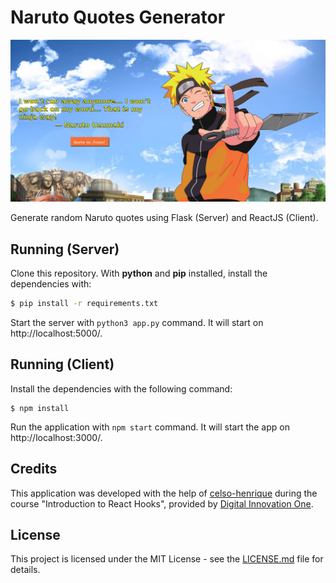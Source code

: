 # Naruto Quotes Generator

![screenshot](./client/src/images/screenshot.png?raw=true "screenshot")

Generate random Naruto quotes using Flask (Server) and ReactJS (Client).

## Running (Server)

Clone this repository. With **python** and **pip** installed, install the dependencies with: 

```sh
$ pip install -r requirements.txt
```

Start the server with `python3 app.py` command. It will start on http://localhost:5000/.

## Running (Client)

Install the dependencies with the following command:

```
$ npm install
```

Run the application with `npm start` command. It will start the app on http://localhost:3000/.

## Credits

This application was developed with the help of [celso-henrique](https://github.com/celso-henrique) during the course "Introduction to React Hooks", provided by [Digital Innovation One](https://web.dio.me/home).

## License

This project is licensed under the MIT License - see the [LICENSE.md](https://github.com/gabriel-venezian/naruto-quotes/blob/main/LICENSE.md) file for details.
